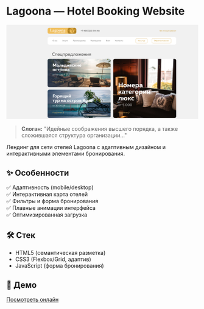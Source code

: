 # Lagoona — Hotel Booking Website  

![Lagoona Preview](img/preview.jpg)  

> **Слоган:** "Идейные соображения высшего порядка, а также сложившаяся структура организации..."  

Лендинг для сети отелей Lagoona с адаптивным дизайном и интерактивными элементами бронирования.  

## ✨ Особенности  
✅ Адаптивность (mobile/desktop)  
✅ Интерактивная карта отелей  
✅ Фильтры и форма бронирования  
✅ Плавные анимации интерфейса  
✅ Оптимизированная загрузка  

## 🛠 Стек  
- HTML5 (семантическая разметка)  
- CSS3 (Flexbox/Grid, адаптив)  
- JavaScript (форма бронирования)  

## 🚀 Демо  
[Посмотреть онлайн](https://SharifZaebal.github.io/lagoona-hotel-booking/)  